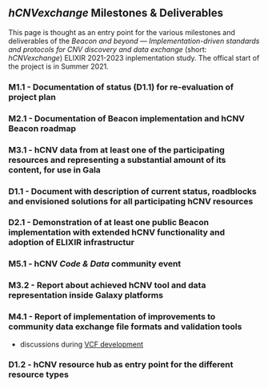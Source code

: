 ## _hCNVexchange_ Milestones & Deliverables

This page is thought as an entry point for the various milestones and deliverables of the _Beacon and beyond — Implementation-driven standards and protocols for CNV discovery and data exchange_ (short: *hCNVexchange*) ELIXIR 2021-2023 inplementation study. The offical start of the project is in Summer 2021.


### M1.1 - Documentation of status (D1.1) for re-evaluation of project plan


### M2.1 - Documentation of Beacon implementation and hCNV Beacon roadmap


### M3.1 - hCNV data from at least one of the participating resources and representing a substantial amount of its content, for use in Gala


### D1.1 - Document with description of current status, roadblocks and envisioned solutions for all participating hCNV resources


### D2.1 - Demonstration of at least one public Beacon implementation with extended hCNV functionality and adoption of ELIXIR infrastructur


### M5.1 - hCNV _Code & Data_ community event


### M3.2 - Report about achieved hCNV tool and data representation inside Galaxy platforms


### M4.1 - Report of implementation of improvements to community data exchange file formats and validation tools

* discussions during [VCF development](./VCF-notes.md)


### D1.2 - hCNV resource hub as entry point for the different resource types

